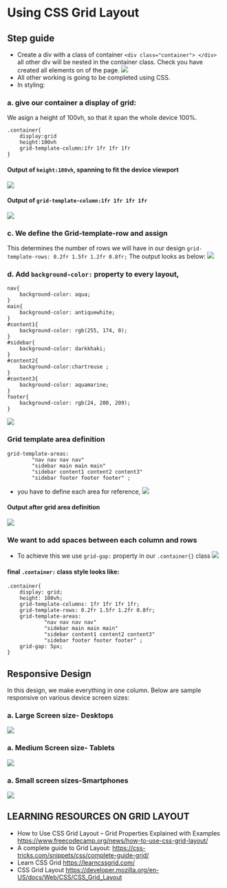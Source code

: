 # Using CSS Grid Layout
## Step guide
- Create a div with a class of container
`<div class="container"> </div>` all other div will be nested in the container class.
Check you have created all elements on of the page. 
![](images/our-design-layout.png)
- All other working is going to be completed using CSS.
- In styling:
### a. give our container a display of grid:
We asign a height of 100vh, so that it span the whole device 100%.

    .container{
        display:grid
        height:100vh
        grid-template-column:1fr 1fr 1fr 1fr
    }

#### Output of `height:100vh`, spanning to fit the device viewport
![](images/height-of-100vh.png)

#### Output of `grid-template-column:1fr 1fr 1fr 1fr`
![](images/grid-template-column.png)

### c. We define the Grid-template-row and assign
This determines the number of rows we will have in our design
`grid-template-rows: 0.2fr 1.5fr 1.2fr 0.8fr;`
The output looks as below:
![](images/grid-template-rows.png)

### d. Add  `background-color:` property to every layout, 
```
nav{
    background-color: aqua;
}
main{
    background-color: antiquewhite;
}
#content1{
    background-color: rgb(255, 174, 0);
}
#sidebar{
    background-color: darkkhaki;
}
#content2{
    background-color:chartreuse ;
}
#content3{
    background-color: aquamarine;
}
footer{
    background-color: rgb(24, 200, 209);
}
```
![](images/after-adding-bg.png)

### Grid template area definition
```
grid-template-areas: 
        "nav nav nav nav"
        "sidebar main main main"
        "sidebar content1 content2 content3"
        "sidebar footer footer footer" ;

```
- you have to define each area for reference, 
![](images/grid-template-area-reference.png)
#### Output after grid area definition
![](images/output-grid-tempate-area.png)

### We want to add spaces between each column and rows
- To achieve this we use `grid-gap:` property in our `.container{}` class
![](images/greid-gap-property.png)

#### final `.container:` class style looks like:
```
.container{
    display: grid;
    height: 100vh;
    grid-template-columns: 1fr 1fr 1fr 1fr;
    grid-template-rows: 0.2fr 1.5fr 1.2fr 0.8fr;
    grid-template-areas: 
            "nav nav nav nav"
            "sidebar main main main"
            "sidebar content1 content2 content3"
            "sidebar footer footer footer" ;
    grid-gap: 5px;
}
```

## Responsive Design
In this design, we make everything in one column. Below are sample responsive on various device screen sizes:
### a. Large Screen size- Desktops
![](images/responsive/larg-screen.png)
### a. Medium Screen size- Tablets
![](images/responsive/medium-screen-size.png)
### a. Small screen sizes-Smartphones
![](images/responsive/small-screen-design.png)

## LEARNING RESOURCES ON GRID LAYOUT
- How to Use CSS Grid Layout – Grid Properties Explained with Examples <a href="https://www.freecodecamp.org/news/how-to-use-css-grid-layout/" target="_blank">https://www.freecodecamp.org/news/how-to-use-css-grid-layout/</a>
- A complete guide to Grid Layout: <a href="https://css-tricks.com/snippets/css/complete-guide-grid/" target="_blank">https://css-tricks.com/snippets/css/complete-guide-grid/ </a>
- Learn CSS Grid <a href="https://learncssgrid.com/" target="_blank">https://learncssgrid.com/</a>
- CSS Grid Layout <a href="https://developer.mozilla.org/en-US/docs/Web/CSS/CSS_Grid_Layout" target="_blank">https://developer.mozilla.org/en-US/docs/Web/CSS/CSS_Grid_Layout</a>